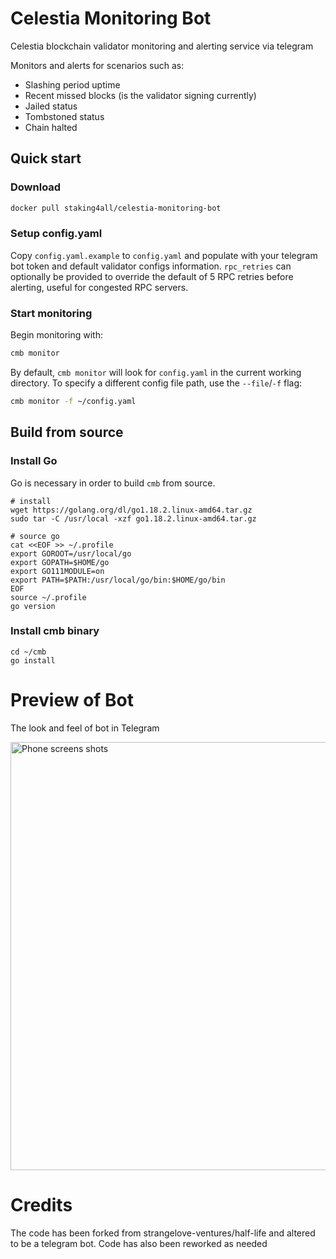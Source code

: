 # Celestia Monitoring Bot

Celestia blockchain validator monitoring and alerting service via telegram

Monitors and alerts for scenarios such as:
- Slashing period uptime
- Recent missed blocks (is the validator signing currently)
- Jailed status
- Tombstoned status
- Chain halted

## Quick start

### Download

```bash
docker pull staking4all/celestia-monitoring-bot
```

### Setup config.yaml

Copy `config.yaml.example` to `config.yaml` and populate with your telegram bot token and default validator configs information.
`rpc_retries` can optionally be provided to override the default of 5 RPC retries before alerting, useful for congested RPC servers.


### Start monitoring

Begin monitoring with:

```bash
cmb monitor
```

By default, `cmb monitor` will look for `config.yaml` in the current working directory. To specify a different config file path, use the `--file`/`-f` flag:

```bash
cmb monitor -f ~/config.yaml
```

## Build from source

### Install Go

Go is necessary in order to build `cmb` from source.

```
# install
wget https://golang.org/dl/go1.18.2.linux-amd64.tar.gz
sudo tar -C /usr/local -xzf go1.18.2.linux-amd64.tar.gz

# source go
cat <<EOF >> ~/.profile
export GOROOT=/usr/local/go
export GOPATH=$HOME/go
export GO111MODULE=on
export PATH=$PATH:/usr/local/go/bin:$HOME/go/bin
EOF
source ~/.profile
go version
```

### Install cmb binary

```
cd ~/cmb
go install
```

# Preview of Bot
The look and feel of bot in Telegram

<img width="685" alt="Phone screens shots" src="https://user-images.githubusercontent.com/61656547/236442448-72fa4a6f-f81e-44ef-9863-42d831185592.png">

# Credits
The code has been forked from strangelove-ventures/half-life and altered to be a telegram bot. Code has also been reworked as needed
